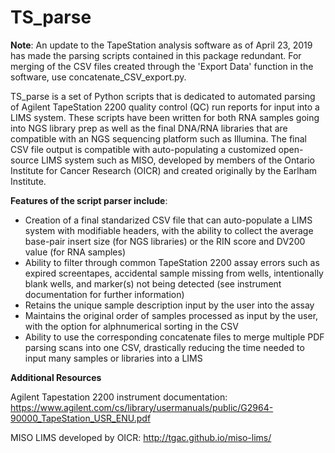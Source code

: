 # **__TS_parse__**

**Note**: An update to the TapeStation analysis software as of April 23, 2019 has made the parsing scripts contained in this package redundant. For merging of the CSV files created through the 'Export Data' function in the software, use concatenate_CSV_export.py. 

TS_parse is a set of Python scripts that is dedicated to automated parsing of Agilent TapeStation 2200 quality control (QC) run reports for input into a LIMS system. These scripts have been written for both RNA samples going into NGS library prep as well as the final DNA/RNA libraries that are compatible with an NGS sequencing platform such as Illumina. The final CSV file output is compatible with auto-populating a customized open-source LIMS system such as MISO, developed by members of the Ontario Institute for Cancer Research (OICR) and created originally by the Earlham Institute. 

**Features of the script parser include**: 
  - Creation of a final standarized CSV file that can auto-populate a LIMS system with modifiable headers, with the ability to collect the     average base-pair insert size (for NGS libraries) or the RIN score and DV200 value (for RNA samples)
  - Ability to filter through common TapeStation 2200 assay errors such as expired screentapes, accidental sample missing from wells,           intentionally blank wells, and marker(s) not being detected (see instrument documentation for further information)
  - Retains the unique sample description input by the user into the assay
  - Maintains the original order of samples processed as input by the user, with the option for alphnumerical sorting in the CSV
  - Ability to use the corresponding concatenate files to merge multiple PDF parsing scans into one CSV, drastically reducing the time         needed to input many samples or libraries into a LIMS

**Additional Resources**

Agilent Tapestation 2200 instrument documentation: https://www.agilent.com/cs/library/usermanuals/public/G2964-90000_TapeStation_USR_ENU.pdf

MISO LIMS developed by OICR: http://tgac.github.io/miso-lims/
